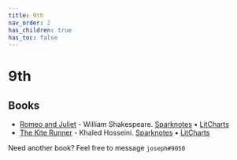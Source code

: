 ```yaml
---
title: 9th
nav_order: 2
has_children: true
has_toc: false
---
```


# 9th
## Books
- [Romeo and Juliet](/9th/Romeo-and-Juliet) - William Shakespeare. [Sparknotes](https://www.sparknotes.com/shakespeare/romeojuliet/) • [LitCharts](https://www.litcharts.com/lit/romeo-and-juliet)
- [The Kite Runner](/9th/The-Kite-Runner) - Khaled Hosseini. [Sparknotes](https://www.sparknotes.com/lit/the-kite-runner/) • [LitCharts](https://www.litcharts.com/lit/the-kite-runner)

Need another book? Feel free to message `joseph#9050`

<script>if (location.href.endsWith('.html')) window.history.replaceState({}, document.title, location.href.substring(0, location.href.length-5));</script>